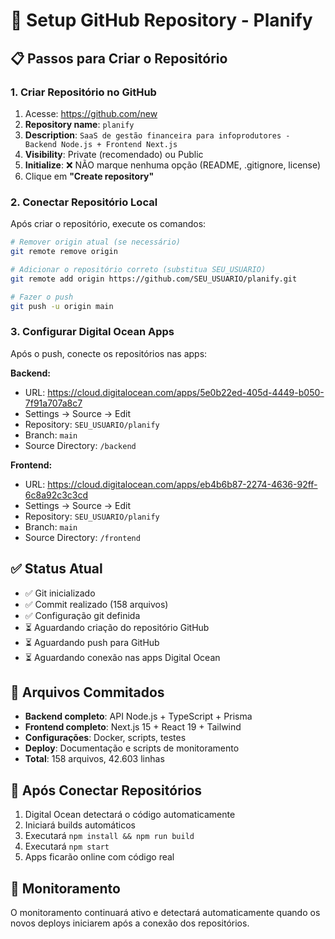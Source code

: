 # 🔗 Setup GitHub Repository - Planify

## 📋 **Passos para Criar o Repositório**

### **1. Criar Repositório no GitHub**
1. Acesse: https://github.com/new
2. **Repository name**: `planify`
3. **Description**: `SaaS de gestão financeira para infoprodutores - Backend Node.js + Frontend Next.js`
4. **Visibility**: Private (recomendado) ou Public
5. **Initialize**: ❌ NÃO marque nenhuma opção (README, .gitignore, license)
6. Clique em **"Create repository"**

### **2. Conectar Repositório Local**
Após criar o repositório, execute os comandos:

```bash
# Remover origin atual (se necessário)
git remote remove origin

# Adicionar o repositório correto (substitua SEU_USUARIO)
git remote add origin https://github.com/SEU_USUARIO/planify.git

# Fazer o push
git push -u origin main
```

### **3. Configurar Digital Ocean Apps**

Após o push, conecte os repositórios nas apps:

**Backend:**
- URL: https://cloud.digitalocean.com/apps/5e0b22ed-405d-4449-b050-7f91a707a8c7
- Settings → Source → Edit
- Repository: `SEU_USUARIO/planify`
- Branch: `main`
- Source Directory: `/backend`

**Frontend:**
- URL: https://cloud.digitalocean.com/apps/eb4b6b87-2274-4636-92ff-6c8a92c3c3cd
- Settings → Source → Edit
- Repository: `SEU_USUARIO/planify`
- Branch: `main`
- Source Directory: `/frontend`

## ✅ **Status Atual**
- ✅ Git inicializado
- ✅ Commit realizado (158 arquivos)
- ✅ Configuração git definida
- ⏳ Aguardando criação do repositório GitHub
- ⏳ Aguardando push para GitHub
- ⏳ Aguardando conexão nas apps Digital Ocean

## 📁 **Arquivos Commitados**
- **Backend completo**: API Node.js + TypeScript + Prisma
- **Frontend completo**: Next.js 15 + React 19 + Tailwind
- **Configurações**: Docker, scripts, testes
- **Deploy**: Documentação e scripts de monitoramento
- **Total**: 158 arquivos, 42.603 linhas

## 🚀 **Após Conectar Repositórios**
1. Digital Ocean detectará o código automaticamente
2. Iniciará builds automáticos
3. Executará `npm install && npm run build`
4. Executará `npm start`
5. Apps ficarão online com código real

## 🔄 **Monitoramento**
O monitoramento continuará ativo e detectará automaticamente quando os novos deploys iniciarem após a conexão dos repositórios.
